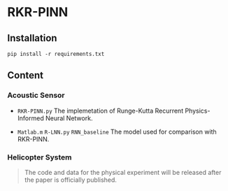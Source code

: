 # RKR-PINN

## Installation

```pip install -r requirements.txt```

## Content

### Acoustic Sensor

-  ```RKR-PINN.py```
The implemetation of Runge-Kutta Recurrent Physics-Informed Neural Network.

- ```Matlab.m``` ```R-LNN.py``` ```RNN_baseline```
The model used for comparison with RKR-PINN.

### Helicopter System
> The code and data for the physical experiment will be released after the paper is officially published.
